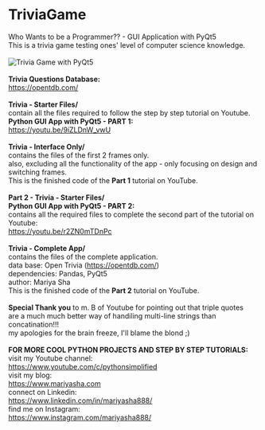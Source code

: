 # TriviaGame
Who Wants to be a Programmer?? - GUI Application with PyQt5
<br>
This is a trivia game testing ones' level of computer science knowledge.
<br>
<br>
![Trivia Game with PyQt5](https://user-images.githubusercontent.com/32107652/116930221-54fb2280-ac14-11eb-8b10-2215c5401a06.jpg)
<br>
<br>
<b>Trivia Questions Database:</b>
<br>
https://opentdb.com/
<br>
<br>
<b>Trivia - Starter Files/</b>
<br>
contain all the files required to follow the step by step tutorial on Youtube.
<br>
<b>Python GUI App with PyQt5 - PART 1:</b>
<br>
https://youtu.be/9iZLDnW_vwU
<br>
<br>
<b>Trivia - Interface Only/</b>
<br>
contains the files of the first 2 frames only.
<br>
also, excluding all the functionality of the app - only focusing on design and switching frames.
<br>
This is the finished code of the <b>Part 1</b> tutorial on YouTube.
<br>
<br>
<b>Part 2 - Trivia - Starter Files/</b>
<br>
<b>Python GUI App with PyQt5 - PART 2:</b>
<br>
contains all the required files to complete the second part of the tutorial on Youtube:
<br>
https://youtu.be/r2ZN0mTDnPc
<br>
<br>
<b>Trivia - Complete App/</b>
<br>
contains the files of the complete application.
<br>
data base: Open Trivia (https://opentdb.com/)
<br>
dependencies: Pandas, PyQt5
<br>
author: Mariya Sha
<br>
This is the finished code of the <b>Part 2</b> tutorial on YouTube.
<br>
<br>
<b>Special Thank you</b> to m. B of Youtube for pointing out that triple quotes
<br>
are a much much better way of handiling multi-line strings than concatination!!!
<br>
my apologies for the brain freeze, I'll blame the blond ;)
<br>
<br>
<b>FOR MORE COOL PYTHON PROJECTS AND STEP BY STEP TUTORIALS:</b>
<br>
visit my Youtube channel:
<br>
https://www.youtube.com/c/pythonsimplified
<br>
visit my blog:
<br>
https://www.mariyasha.com
<br>
connect on Linkedin:
<br>
https://www.linkedin.com/in/mariyasha888/
<br>
find me on Instagram:
<br>
https://www.instagram.com/mariyasha888/
  
